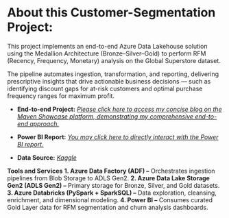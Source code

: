 # About this Customer-Segmentation Project:
This project implements an end-to-end Azure Data Lakehouse solution using the Medallion Architecture (Bronze–Silver–Gold) to perform RFM (Recency, Frequency, Monetary) analysis on the Global Superstore dataset.

The pipeline automates ingestion, transformation, and reporting, delivering prescriptive insights that drive actionable business decisions — such as identifying discount gaps for at-risk customers and optimal purchase frequency ranges for maximum profit.

- **End-to-end Project:** [*Please click here to access my concise blog on the Maven Showcase platform, demonstrating my comprehensive end-to-end approach.*](Link)
  
- **Power BI Report:** [*You may click here to directly interact with the Power BI report.*](https://app.powerbi.com/view?r=eyJrIjoiYjJiNjA1M2MtMWNhZi00NGFlLThjZDgtODBiNWU4NDZiYjJhIiwidCI6ImRmODY3OWNkLWE4MGUtNDVkOC05OWFjLWM4M2VkN2ZmOTVhMCJ9)
  
- **Data Source:** [*Kaggle*](https://www.kaggle.com/datasets/gopikamahadevan/global-superstore)

**Tools and Services**
**1. Azure Data Factory (ADF) –** Orchestrates ingestion pipelines from Blob Storage to ADLS Gen2.
**2. Azure Data Lake Storage Gen2 (ADLS Gen2) –** Primary storage for Bronze, Silver, and Gold datasets.
**3. Azure Databricks (PySpark + SparkSQL) –** Data exploration, cleansing, enrichment, and dimensional modeling.
**4. Power BI –** Consumes curated Gold Layer data for RFM segmentation and churn analysis dashboards.
